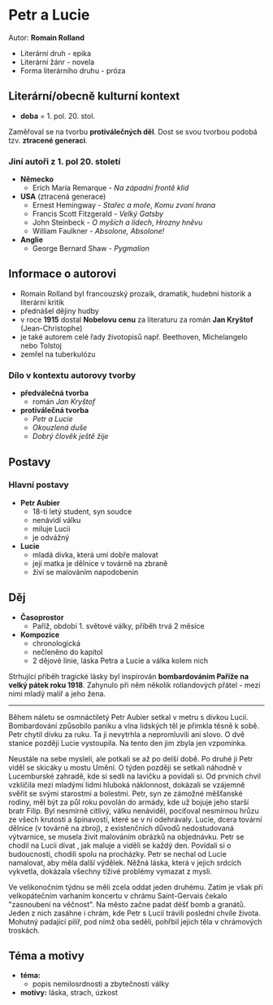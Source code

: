 # Petr a Lucie

Autor: **Romain Rolland**

 - Literární druh - epika
 - Literární žánr - novela
 - Forma literárního druhu - próza

## Literární/obecně kulturní kontext

- **doba** = 1. pol. 20. stol.

Zaměřoval se na tvorbu **protiválečných děl**. Dost se svou tvorbou podobá tzv. **ztracené generaci**.

### Jiní autoři z 1. pol 20. století
 - **Německo**
   - Erich Maria Remarque - *Na západní frontě klid*
 - **USA** (ztracená generace)
   - Ernest Hemingway - *Stařec a moře*, *Komu zvoní hrana*
   - Francis Scott Fitzgerald - *Velký Gatsby*
   - John Steinbeck - *O myších a lidech*, *Hrozny hněvu*
   - William Faulkner - *Absolone, Absolone!*
 - **Anglie**
   - George Bernard Shaw - *Pygmalion*

## Informace o autorovi
 - Romain Rolland byl francouzský prozaik, dramatik, hudební historik a literární kritik
 - přednášel dějiny hudby
 - v roce **1915** dostal **Nobelovu cenu** za literaturu za román **Jan Kryštof** (Jean-Christophe)
 - je také autorem celé řady životopisů např. Beethoven, Michelangelo nebo Tolstoj
 - zemřel na tuberkulózu 

### Dílo v kontextu autorovy tvorby
 - **předválečná tvorba** 
   - román *Jan Kryštof*
 - **protiválečná tvorba**
   - *Petr a Lucie*
   - *Okouzlená duše*
   - *Dobrý člověk ještě žije*

## Postavy

### Hlavní postavy 
 - **Petr Aubier**
   - 18-ti letý student, syn soudce
   - nenávidí válku
   - miluje Lucii
   - je odvážný
 - **Lucie**
   - mladá dívka, která umí dobře malovat
   - její matka je dělnice v továrně na zbraně
   - živí se malováním napodobenin

## Děj
 - **Časoprostor**
   - Paříž, období 1. světové války, příběh trvá 2 měsíce
 - **Kompozice**
   - chronologická
   - nečleněno do kapitol
   - 2 dějové linie, láska Petra a Lucie a válka kolem nich

Strhující příběh tragické lásky byl inspirován **bombardováním Paříže na velký pátek roku 1918**. Zahynulo při něm několik rollandových přátel - mezi nimi mladý malíř a jeho žena.

---

Během náletu se osmnáctiletý Petr Aubier setkal v metru s dívkou Lucií. Bombardování způsobilo paniku a vlna lidských těl je přimkla těsně k sobě. Petr chytil dívku za ruku. Ta ji nevytrhla a nepromluvili ani slovo. O dvě stanice později Lucie vystoupila. Na tento den jim zbyla jen vzpomínka.

Neustále na sebe mysleli, ale potkali se až po delší době. Po druhé ji Petr viděl se skicáky u mostu Umění. O týden později se setkali náhodně v Lucemburské zahradě, kde si sedli na lavičku a povídali si. Od prvních chvil vzklíčila mezi mladými lidmi hluboká náklonnost, dokázali se vzájemně svěřit se svými starostmi a bolestmi. Petr, syn ze zámožné měšťanské rodiny, měl být za půl roku povolán do armády, kde už bojuje jeho starší bratr Filip. Byl nesmírně citlivý, válku nenáviděl, pociťoval nesmírnou hrůzu ze všech krutostí a špinavostí, které se v ní odehrávaly. Lucie, dcera tovární dělnice (v továrně na zbroj), z existenčních důvodů nedostudovaná výtvarnice, se musela živit malováním obrázků na objednávku. Petr se chodil na Lucii dívat , jak maluje a viděli se každý den. Povídali si o budoucnosti, chodili spolu na procházky. Petr se nechal od Lucie namalovat, aby měla další výdělek. Něžná láska, která v jejich srdcích vykvetla, dokázala všechny tíživé problémy vymazat z mysli.

Ve velikonočním týdnu se měli zcela oddat jeden druhému. Zatím je však při velkopátečním varhaním koncertu v chrámu Saint-Gervais čekalo "zasnoubení na věčnost". Na město začne padat déšť bomb a granátů. Jeden z nich zasáhne i chrám, kde Petr s Lucií trávili poslední chvíle života. Mohutný padající pilíř, pod nímž oba seděli, pohřbil jejich těla v chrámových troskách.

## Téma a motivy
 - **téma:**
   - popis nemilosrdnosti a zbytečnosti války
 - **motivy:** láska, strach, úzkost
